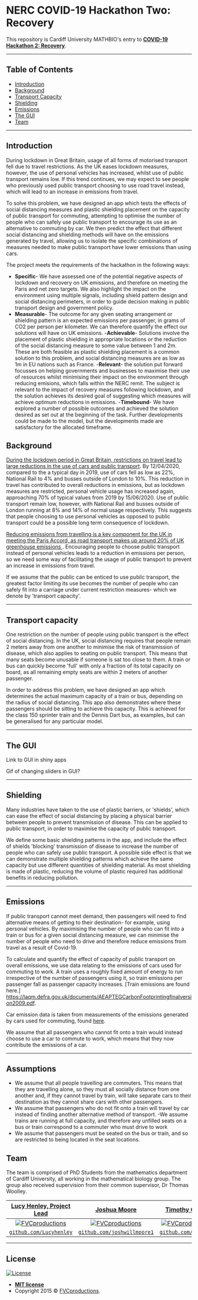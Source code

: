 # NERC COVID-19 Hackathon Two: Recovery

This repository is Cardiff University MATHBIO's entry to <a href="https://digitalenvironment.org/home/covid-19-digital-sprint-hackathons/covid-19-hackathon-2-recovery/" target="_blank">**COVID-19 Hackathon 2: Recovery**</a>.

---

## Table of Contents

- [Introduction](#introduction)
- [Background](#background)
- [Transport Capacity](#transport-capacity)
- [Shielding](#shielding)
- [Emissions](#emissions)
- [The GUI](#the-gui)
- [Team](#team)


---

## Introduction
During lockdown in Great Britain, usage of all forms of motorised transport fell due to travel restrictions. As the UK eases lockdown measures, however, the use of personal vehicles has increased, whilst use of public transport remains low. If this trend continues, we may expect to see people who previously used public transport choosing to use road travel instead, which will lead to an increase in emissions from travel.

To solve this problem, we have designed an app which tests the effects of social distancing measures and plastic shielding placement on the capacity of public transport for commuting, attempting to optimise the number of people who can safely use public transport to encourage its use as an alternative to commuting by car. We then predict the effect that different social distancing and shielding methods will have on the emissions generated by travel, allowing us to isolate the specific combinations of measures needed to make public transport have lower emissions than using cars.

The project meets the requirements of the hackathon in the following ways:

- **Specific**- We have assessed one of the potential negative aspects of lockdown and recovery on UK emissions, and therefore on meeting the Paris and net zero targets. We also highlight the impact on the environment using multiple signals, including shield pattern design and social distancing perimeters, in order to guide decision making in public transport design and government policy.
- **Measurable**- The outcome for any given seating arrangement or shielding pattern is an expected emissions per passenger, in grams of CO2 per person per kilometer. We can therefore quantify the effect our solutions will have on UK emissions.
-**Achievable**- Solutions involve the placement of plastic shielding in appropriate locations or the reduction of the social distancing measure to some value between 1 and 2m. These are both feasible as plastic shielding placement is a common solution to this problem, and social distancing measures are as low as 1m in EU nations such as France.
-**Relevant**- the solution put forward focusses on helping governments and businesses to maximise their use of resources whilst minimising their impact on the environment through reducing emisions, which falls within the NERC remit. The subject is relevant to the impact of recovery measures following lockdown, and the solution achieves its desired goal of suggesting which measures will achieve optimum reductions in emissions.
-**Timebound**- We have explored a number of possible outcomes and achieved the solution desired as set out at the beginning of the task. Further developments could be made to the model, but the developments made are satisfactory for the allocated timeframe.


## Background

[During the lockdown period in Great Britain, restrictions on travel lead to large reductions in the use of cars and public transport](https://www.gov.uk/government/statistics/transport-use-during-the-coronavirus-covid-19-pandemic). By 12/04/2020, compared to the a typical day in 2019, use of cars fell as low as 22%, National Rail to 4% and busses outside of London to 10%. This reduction in travel has contributed to overall reductions in emissions, but as lockdown measures are restricted, personal vehicle usage has increased again, approaching 70% of typical values from 2019 by 15/06/2020. Use of public transport remain low, however, with National Rail and busses outside of London running at 8% and 14% of normal usage respectively. This suggests that people choosing to use personal vehicles as opposed to public transport could be a possible long term consequence of lockdown.

[Reducing emissions from travelling is a key component for the UK in meeting the Paris Accord, as road transport makes up around 20% of UK greenhouse emissions ](https://www.ons.gov.uk/economy/environmentalaccounts/articles/roadtransportandairemissions/2019-09-16). Encouraging people to choose public transport instead of personal vehicles leads to a reduction in emissions per person, so we need some way of facilitating the usage of public transport to prevent an increase in emissions from travel.

If we assume that the public can be enticed to use public transport, the greatest factor limiting its use becomes the number of people who can safely fit into a carriage under current restriction measures- which we denote by 'transport capacity'.

---

## Transport capacity

One restriction on the number of people using public transport is the effect of social distancing. In the UK, social distancing requires that people remain 2 meters away from one another to minimise the risk of transmission of disease, which also applies to seating on public transport. This means that many seats become unusable if someone is sat too close to them. A train or bus can quickly become 'full' with only a fraction of its total capacity on board, as all remaining empty seats are within 2 meters of another passenger.

In order to address this problem, we have designed an app which determines the actual maximum capacity of a train or bus, depending on the radius of social distancing. This app also demonstrates where these passengers should be sitting to achieve this capacity. This is achieved for the class 150 sprinter train and the Dennis Dart bus, as examples, but can be generalised for any particular model.

---
## The GUI

Link to GUI in shiny apps

Gif of changing sliders in GUI?


---

## Shielding
Many industries have taken to the use of plastic barriers, or 'shields', which can ease the effect of social distancing by placing a physical barrier between people to prevent transmission of disease. This can be applied to public transport, in order to maximise the capacity of public transport.

We define some basic shielding patterns in the app, and include the effect of shields 'blocking' transmission of disease to increase the number of people who can safely use public transport. A possible side effect is that we can demonstrate multiple shielding patterns which achieve the same capacity but use different quantities of shielding material. As most shielding is made of plastic, reducing the volume of plastic required has additional benefits in reducing pollution.

---

## Emissions
If public transport cannot meet demand, then passengers will need to find alternative means of getting to their destination- for example, using personal vehicles. By maximising the number of people who can fit into a train or bus for a given social distancing measure, we can minimise the number of people who need to drive and therefore reduce emissions from travel as a result of Covid-19.

To calculate and quantify the effect of capacity of public transport on overall emissions, we use data relating to the emissions of cars used for commuting to work. A train uses a roughly fixed amount of energy to run irrespective of the number of passengers using it, so train emissions per passenger fall as passenger capacity increases. [Train emissions are found here.] https://laqm.defra.gov.uk/documents/AEAPTEGCarbonFootprintingfinalversion2009.pdf.

Car emission data is taken from measurements of the emissions generated by cars used for commuting, found [ here](http://www.aef.org.uk/downloads/Grams_CO2_transportmodesUK.pdf).

We assume that all passengers who cannot fit onto a train would instead choose to use a car to commute to work, which means that they now contribute the emissions of a car.

---
## Assumptions

- We assume that all people travelling are commuters. This means that they are travelling alone, so they must all socially distance from one another and, if they cannot travel by train, will take separate cars to their destination as they cannot share cars with other passengers.
- We assume that passengers who do not fit onto a train will travel by car instead of finding another alternative method of transport.
-We assume trains are running at full capacity, and therefore any unfilled seats on a bus or train correspond to a commuter who must drive to work
- We assume that passengers must be seated on the bus or train, and so are restricted to being located in the seat locations.



## Team

The team is comprised of PhD Students from the mathematics department of Cardiff University, all working in the mathematical biology group. The group also received supervision from their common supervisor, Dr Thomas Woolley.

| <a href="https://github.com/Lucyhenley" target="_blank">**Lucy Henley, Project Lead**</a> | <a href="https://github.com/joshwillmoore1" target="_blank">**Joshua Moore**</a> | <a href="https://github.com/OstlerT" target="_blank">**Timothy Ostler**</a> |
| :---: |:---:| :---:|
| [![FVCproductions](https://avatars1.githubusercontent.com/Lucyhenley)](https://github.com/Lucyhenley)    | [![FVCproductions](https://avatars1.githubusercontent.com/joshwillmoore1)](https://github.com/joshwillmoore1) | [![FVCproductions](https://avatars1.githubusercontent.com/OstlerT)](https://github.com/OstlerT)  |
| <a href="https://github.com/Lucyhenley" target="_blank">`github.com/Lucyhenley`</a> | <a href="https://github.com/joshwillmoore1" target="_blank">`github.com/joshwillmoore1`</a> | <a href="https://github.com/OstlerT" target="_blank">`github.com/OstlerT`</a> |

---

## License

[![License](http://img.shields.io/:license-mit-blue.svg?style=flat-square)](http://badges.mit-license.org)

- **[MIT license](http://opensource.org/licenses/mit-license.php)**
- Copyright 2015 © <a href="http://fvcproductions.com" target="_blank">FVCproductions</a>.
